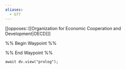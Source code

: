 ```yaml
---
aliases:
  - G77
---
```

[[opposes::[[Organization for Economic Cooperation and Development|OECD]]]

%% Begin Waypoint %%


%% End Waypoint %%

```dataviewjs
await dv.view("prolog");
```